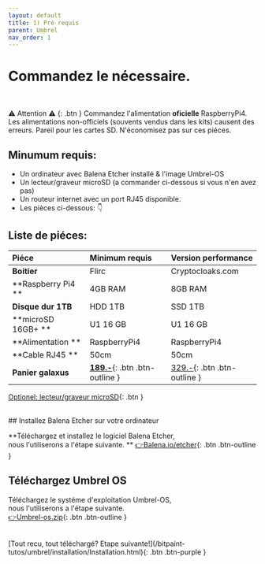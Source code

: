 ```yaml
---
layout: default
title: 1) Pré requis
parent: Umbrel
nav_order: 1
---
```



# Commandez le nécessaire. 
<br>


⚠️ Attention ⚠️
{: .btn }
Commandez l'alimentation **oficielle** RaspberryPi4.<br>
Les alimentations non-officiels (souvents vendus dans les kits) causent des erreurs.
Pareil pour les cartes SD. N'économisez pas sur ces piéces.<br>
## Minumum requis:
- Un ordinateur avec Balena Etcher installé & l'image Umbrel-OS
- Un lecteur/graveur microSD (a commander ci-dessous si vous n'en avez pas)
- Un routeur internet avec un port RJ45 disponible.
- Les pièces ci-dessous: 👇

## Liste de piéces:
| Piéce        | Minimum requis | Version performance |
|:-------------|:------------------|:------|
| **Boitier**  | Flirc   | Cryptocloaks.com|
| **Raspberry Pi4 ** | 4GB RAM			   | 8GB RAM|
| **Disque dur 1TB** | HDD 1TB   | SSD 1TB   |
| **microSD 16GB+ **| U1 16 GB    | U1 16 GB   |
| **Alimentation **    | RaspberryPi4 | RaspberryPi4  |
| **Cable RJ45  **   | 50cm | 50cm |
| **Panier galaxus**     | [**189.-**](https://www.balena.io/etcher/){: .btn .btn-outline } | [329.-](https://github.com/getumbrel/umbrel-os/releases/download/v0.3.2/umbrel-os-v0.3.2.zip){: .btn .btn-outline }  |

 [Optionel: lecteur/graveur microSD](https://www.galaxus.ch/fr/s1/product/sandisk-lecteur-usb-microsd-mobilemate-usb-30-lecteurs-de-cartes-9638318){: .btn }

<br>
## Installez Balena Etcher sur votre ordinateur

**Téléchargez et installez le logiciel Balena Etcher, <br>nous l'utiliserons a l'étape suivante. **
   [👉Balena.io/etcher](https://www.balena.io/etcher/){: .btn .btn-outline }
<br>
## Téléchargez Umbrel OS 
Téléchargez le systéme d'exploitation Umbrel-OS, <br>nous l'utiliserons a l'étape suivante.<br>
   [👉Umbrel-os.zip](https://github.com/getumbrel/umbrel-os/releases/download/v0.3.2/umbrel-os-v0.3.2.zip){: .btn .btn-outline }


<br>
[Tout recu, tout téléchargé? Etape suivante!](/bitpaint-tutos/umbrel/installation/Installation.html){: .btn .btn-purple }
